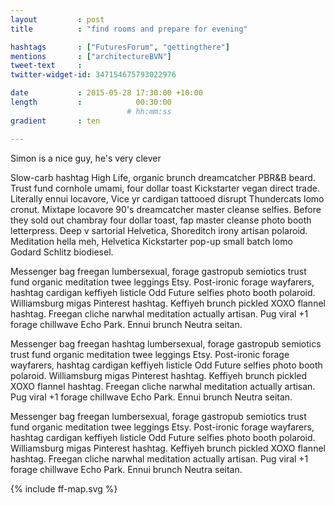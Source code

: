 ```yaml
---
layout         : post
title          : "find rooms and prepare for evening"

hashtags       : ["FuturesForum", "gettingthere"]
mentions       : ["architectureBVN"]
tweet-text     :
twitter-widget-id: 347154675793022976

date           : 2015-05-28 17:30:00 +10:00
length         :            00:30:00
                          # hh:mm:ss
gradient       : ten

---
```





Simon is a nice guy, he's very clever

Slow-carb hashtag High Life, organic brunch dreamcatcher PBR&B beard. Trust fund cornhole umami, four dollar toast Kickstarter vegan direct trade. Literally ennui locavore, Vice yr cardigan tattooed disrupt Thundercats lomo cronut. Mixtape locavore 90's dreamcatcher master cleanse selfies. Before they sold out chambray four dollar toast, fap master cleanse photo booth letterpress. Deep v sartorial Helvetica, Shoreditch irony artisan polaroid. Meditation hella meh, Helvetica Kickstarter pop-up small batch lomo Godard Schlitz biodiesel.

Messenger bag freegan lumbersexual, forage gastropub semiotics trust fund organic meditation twee leggings Etsy. Post-ironic forage wayfarers, hashtag cardigan keffiyeh listicle Odd Future selfies photo booth polaroid. Williamsburg migas Pinterest hashtag. Keffiyeh brunch pickled XOXO flannel hashtag. Freegan cliche narwhal meditation actually artisan. Pug viral +1 forage chillwave Echo Park. Ennui brunch Neutra seitan.

Messenger bag freegan hashtag lumbersexual, forage gastropub semiotics trust fund organic meditation twee leggings Etsy. Post-ironic forage wayfarers, hashtag cardigan keffiyeh listicle Odd Future selfies photo booth polaroid. Williamsburg migas Pinterest hashtag. Keffiyeh brunch pickled XOXO flannel hashtag. Freegan cliche narwhal meditation actually artisan. Pug viral +1 forage chillwave Echo Park. Ennui brunch Neutra seitan.

Messenger bag freegan lumbersexual, forage gastropub semiotics trust fund organic meditation twee leggings Etsy. Post-ironic forage wayfarers, hashtag cardigan keffiyeh listicle Odd Future selfies photo booth polaroid. Williamsburg migas Pinterest hashtag. Keffiyeh brunch pickled XOXO flannel hashtag. Freegan cliche narwhal meditation actually artisan. Pug viral +1 forage chillwave Echo Park. Ennui brunch Neutra seitan.

<div class="the-map">{% include ff-map.svg %}</div>